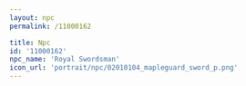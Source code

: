 ```yaml
---
layout: npc
permalink: /11000162

title: Npc
id: '11000162'
npc_name: 'Royal Swordsman'
icon_url: 'portrait/npc/02010104_mapleguard_sword_p.png'
---
```

